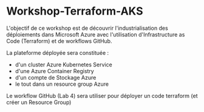 # Workshop-Terraform-AKS

L'objectif de ce workshop est de découvrir l'industrialisation des déploiements dans Microsoft Azure avec l'utilisation d'Infrastructure as Code (Terraform) et de workflows GitHub. 

La plateforme déployée sera constituée :
- d'un cluster Azure Kubernetes Service
- d'une Azure Container Registry
- d'un compte de Stockage Azure
- le tout dans un resource group Azure

Le workflow GitHub (Lab 4) sera utiliser pour déployer un code terraform (et créer un Resource Group)
